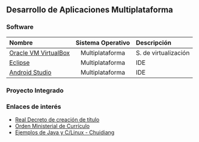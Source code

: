 ## Desarrollo de Aplicaciones Multiplataforma

### Software

Nombre | Sistema Operativo | Descripción
:-- | :--: | :--
[Oracle VM VirtualBox](https://www.virtualbox.org) | Multiplataforma | S. de virtualización
[Eclipse](https://www.eclipse.org)| Multiplataforma | IDE
[Android Studio](https://developer.android.com/studio/) | Multiplataforma | IDE

### Proyecto Integrado

### Enlaces de interés

* [Real Decreto de creación de título](http://www.boe.es/boe/dias/2010/05/20/pdfs/BOE-A-2010-8067.pdf)
* [Orden Ministerial de Currículo](http://www.boe.es/boe/dias/2010/07/26/pdfs/BOE-A-2010-11888.pdf)
* [Ejemplos de Java y C/Linux - Chuidiang](http://www.chuidiang.com)